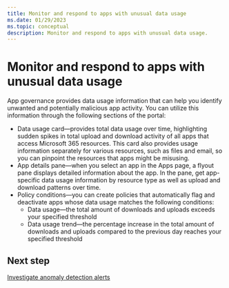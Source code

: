 ```yaml
---
title: Monitor and respond to apps with unusual data usage
ms.date: 01/29/2023
ms.topic: conceptual
description: Monitor and respond to apps with unusual data usage.
---
```


# Monitor and respond to apps with unusual data usage

App governance provides data usage information that can help you identify unwanted and potentially malicious app activity. You can utilize this information through the following sections of the portal:

- Data usage card—provides total data usage over time, highlighting sudden spikes in total upload and download activity of all apps that access Microsoft 365 resources. This card also provides usage information separately for various resources, such as files and email, so you can pinpoint the resources that apps might be misusing.
- App details pane—when you select an app in the Apps page, a flyout pane displays detailed information about the app. In the pane, get app-specific data usage information by resource type as well as upload and download patterns over time.
- Policy conditions—you can create policies that automatically flag and deactivate apps whose data usage matches the following conditions:
  - Data usage—the total amount of downloads and uploads exceeds your specified threshold
  - Data usage trend—the percentage increase in the total amount of downloads and uploads compared to the previous day reaches your specified threshold

## Next step

[Investigate anomaly detection alerts](app-governance-anomaly-detection-alerts.md)
